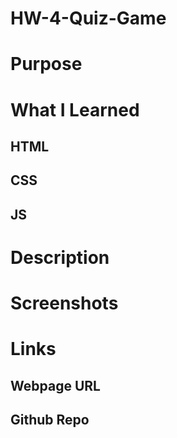 # HW-4-Quiz-Game

# Purpose

# What I Learned

## HTML

## CSS

## JS

# Description

# Screenshots

# Links

## Webpage URL

## Github Repo